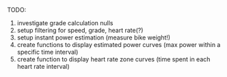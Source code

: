 TODO:

1. investigate grade calculation nulls
2. setup filtering for speed, grade, heart rate(?)
3. setup instant power estimation (measure bike weight!)
4. create functions to display estimated power curves (max power within a specific time interval)
5. create function to display heart rate zone curves (time spent in each heart rate interval)